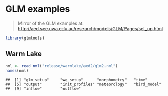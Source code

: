 GLM examples
================

> Mirror of the GLM examples at: <http://aed.see.uwa.edu.au/research/models/GLM/Pages/set_up.html>

``` r
library(glmtools)
```

Warm Lake
---------

``` r
nml <- read_nml("release/warmlake/aed2/glm2.nml")
names(nml)
```

    ##  [1] "glm_setup"     "wq_setup"      "morphometry"   "time"         
    ##  [5] "output"        "init_profiles" "meteorology"   "bird_model"   
    ##  [9] "inflow"        "outflow"
